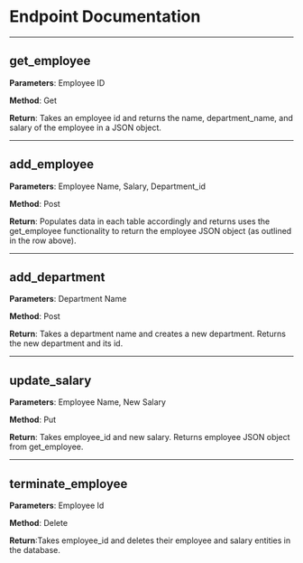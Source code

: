 # Endpoint Documentation

---

## get_employee
**Parameters**: Employee ID
<br />

**Method**: Get
<br />

**Return**: Takes an employee id and returns the name, department_name, and salary of the employee in a JSON object.

---

## add_employee
**Parameters**: Employee Name, Salary, Department_id
<br />

**Method**: Post
<br />

**Return**: Populates data in each table accordingly and returns uses the get_employee functionality to return the employee JSON object (as outlined in the row above).

---

## add_department
**Parameters**: Department Name
<br />

**Method**: Post
<br />

**Return**: Takes a department name and creates a new department. Returns the new department and its id.

---

## update_salary
**Parameters**: Employee Name, New Salary 
<br />

**Method**: Put
<br />

**Return**: Takes employee_id and new salary. Returns employee JSON object from get_employee.

---

## terminate_employee
**Parameters**: Employee Id
<br />

**Method**: Delete
<br />

**Return**:Takes employee_id and deletes their employee and salary entities in the database.

